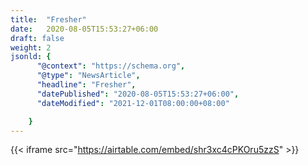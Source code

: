 ```yaml
---
title:  "Fresher"
date:   2020-08-05T15:53:27+06:00
draft: false
weight: 2
jsonld: {
      "@context": "https://schema.org",
      "@type": "NewsArticle",
      "headline": "Fresher",
      "datePublished": "2020-08-05T15:53:27+06:00",
      "dateModified": "2021-12-01T08:00:00+08:00"

    }
---
```

{{< iframe src="https://airtable.com/embed/shr3xc4cPKOru5zzS" >}}